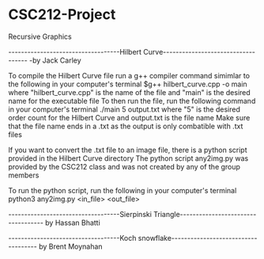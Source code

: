 # CSC212-Project
Recursive Graphics

-----------------------------------Hilbert Curve-----------------------------------
-by Jack Carley

To compile the Hilbert Curve file run a g++ compiler command simimlar to the following in your computer's terminal 
$g++ hilbert_curve.cpp -o main
where "hilbert_curve.cpp" is the name of the file and "main" is the desired name for the executable file
To then run the file, run the following command in your computer's terminal
./main 5 output.txt
where "5" is the desired order count for the Hilbert Curve and output.txt is the file name
Make sure that the file name ends in a .txt as the output is only combatible with .txt files

If you want to convert the .txt file to an image file, there is a python script provided in the Hilbert Curve directory
The python script any2img.py was provided by the CSC212 class and was not created by any of the group members

To run the python script, run the following in your computer's terminal
python3 any2img.py <in_file> <out_file>

-----------------------------------Sierpinski Triangle-----------------------------------
by Hassan Bhatti


-----------------------------------Koch snowflake------------------------------------
by Brent Moynahan

